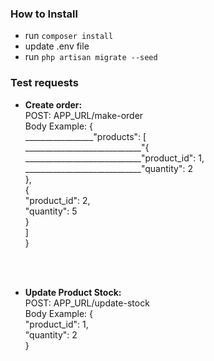 ### How to Install

- run `composer install`
- update .env file
- run `php artisan migrate --seed`

### Test requests
- **Create order:**<br />
    POST: APP_URL/make-order<br />
    Body Example: {<br />
   _________________"products": [<br />
   _____________________________"{<br />
   _____________________________"product_id": 1,<br />
   _____________________________"quantity": 2<br />
                            },<br />
                            {<br />
                                "product_id": 2,<br />
                                "quantity": 5<br />
                            }<br />
                        ]<br />
                    }<br />
<br />
<br />

- **Update Product Stock:**<br />
    POST: APP_URL/update-stock<br />
    Body Example: {<br />
                        "product_id": 1,<br />
                        "quantity": 2<br />
                    }<br />
